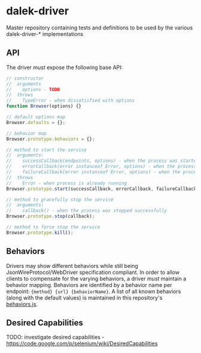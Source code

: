 # dalek-driver

Master repository containing tests and definitions to be used by the various dalek-driver-* implementations

## API

The driver *must* expose the following base API:

```js
// constructor
//  arguments
//    options - TODO
//  throws
//    TypeError - when dissatisfied with options
function Browser(options) {}

// default options map
Browser.defaults = {};

// behavior map
Browser.prototype.behaviors = {};

// method to start the service
//  arguments:
//    successCallback(endpoints, options) - when the process was started successfully
//    errorCallback(error instanceof Error, options) - when the process could not be started
//    failureCallback(error instanceof Error, options) - when the process crashes mid run
//  throws
//    Error - when process is already running
Browser.prototype.start(successCallback, errorCallback, failureCallback);

// method to gracefully stop the service
//  arguments:
//    callback() - when the process was stopped successfully
Browser.prototype.stop(callback);

// method to force stop the service
Browser.prototype.kill();
```

## Behaviors

Drivers may show different behaviors while still being JsonWireProtocol/WebDriver specification compliant. In order to allow clients to compensate for the varying behaviors, a driver *must* maintain a behavior mapping. Behaviors are identified by a behavior name per endpoint: `{method} {url} {behaviorName}`. A list of all known behaviors (along with the default values) is maintained in this repository's [behaviors.js](behaviors.js).

## Desired Capabilities

TODO: investigate desired capabilities - https://code.google.com/p/selenium/wiki/DesiredCapabilities
